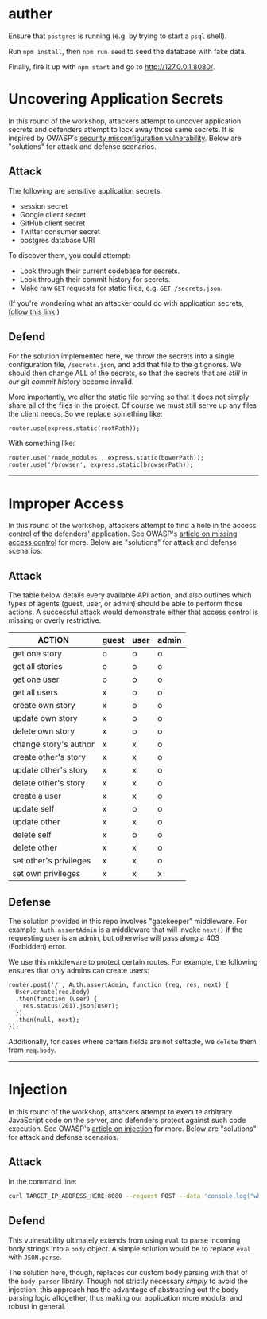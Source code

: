 # auther

Ensure that `postgres` is running (e.g. by trying to start a `psql` shell).

Run `npm install`, then `npm run seed` to seed the database with fake data.

Finally, fire it up with `npm start` and go to http://127.0.0.1:8080/.

# Uncovering Application Secrets

In this round of the workshop, attackers attempt to uncover application secrets and defenders attempt to lock away those same secrets. It is inspired by OWASP's [security misconfiguration vulnerability](https://www.owasp.org/index.php/Top_10_2013-A5-Security_Misconfiguration). Below are "solutions" for attack and defense scenarios.

## Attack

The following are sensitive application secrets:

- session secret
- Google client secret
- GitHub client secret
- Twitter consumer secret
- postgres database URI

To discover them, you could attempt:

- Look through their current codebase for secrets.
- Look through their commit history for secrets.
- Make raw `GET` requests for static files, e.g. `GET /secrets.json`.

(If you're wondering what an attacker could do with application secrets, [follow this link](http://stackoverflow.com/a/7132392/1470694).)

## Defend

For the solution implemented here, we throw the secrets into a single configuration file, `/secrets.json`, and add that file to the gitignores. We should then change ALL of the secrets, so that the secrets that are *still in our git commit history* become invalid.

More importantly, we alter the static file serving so that it does not simply share all of the files in the project. Of course we must still serve up any files the client needs. So we replace something like:

```
router.use(express.static(rootPath));
```

With something like:

```
router.use('/node_modules', express.static(bowerPath));
router.use('/browser', express.static(browserPath));
```

---

# Improper Access

In this round of the workshop, attackers attempt to find a hole in the access control of the defenders' application. See OWASP's [article on missing access control](https://www.owasp.org/index.php/Top_10_2013-A7-Missing_Function_Level_Access_Control) for more. Below are "solutions" for attack and defense scenarios.

## Attack

The table below details every available API action, and also outlines which types of agents (guest, user, or admin) should be able to perform those actions. A successful attack would demonstrate either that access control is missing or overly restrictive.

|ACTION                 |guest |user |admin |
|-----------------------|------|-----|------|
|get one story          |o     |o    |o     |
|get all stories        |o     |o    |o     |
|get one user           |o     |o    |o     |
|get all users          |x     |o    |o     |
|create own story       |x     |o    |o     |
|update own story       |x     |o    |o     |
|delete own story       |x     |o    |o     |
|change story's author  |x     |x    |o     |
|create other's story   |x     |x    |o     |
|update other's story   |x     |x    |o     |
|delete other's story   |x     |x    |o     |
|create a user          |x     |x    |o     |
|update self            |x     |o    |o     |
|update other           |x     |x    |o     |
|delete self            |x     |o    |o     |
|delete other           |x     |x    |o     |
|set other's privileges |x     |x    |o     |
|set own privileges     |x     |x    |x     |

## Defense

The solution provided in this repo involves "gatekeeper" middleware. For example, `Auth.assertAdmin` is a middleware that will invoke `next()` if the requesting user is an admin, but otherwise will pass along a 403 (Forbidden) error.

We use this middleware to protect certain routes. For example, the following ensures that only admins can create users:

```
router.post('/', Auth.assertAdmin, function (req, res, next) {
  User.create(req.body)
  .then(function (user) {
    res.status(201).json(user);
  })
  .then(null, next);
});
```

Additionally, for cases where certain fields are not settable, we `delete` them from `req.body`.

---

# Injection

In this round of the workshop, attackers attempt to execute arbitrary JavaScript code on the server, and defenders protect against such code execution. See OWASP's [article on injection](https://www.owasp.org/index.php/Top_10_2013-A1-Injection) for more. Below are "solutions" for attack and defense scenarios.

## Attack

In the command line:

```bash
curl TARGET_IP_ADDRESS_HERE:8080 --request POST --data 'console.log("whoops")' --header 'Content-Type: application/json'
```

## Defend

This vulnerability ultimately extends from using `eval` to parse incoming body strings into a `body` object. A simple solution would be to replace `eval` with `JSON.parse`.

The solution here, though, replaces our custom body parsing with that of the `body-parser` library. Though not strictly necessary *simply* to avoid the injection, this approach has the advantage of abstracting out the body parsing logic altogether, thus making our application more modular and robust in general.
